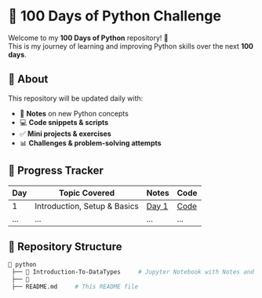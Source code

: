 # 🐍 100 Days of Python Challenge  

Welcome to my **100 Days of Python** repository! 🚀  
This is my journey of learning and improving Python skills over the next **100 days**.  

## 📌 About  
This repository will be updated daily with:  
- 📝 **Notes** on new Python concepts  
- 💻 **Code snippets & scripts**  
- ✅ **Mini projects & exercises**  
- 📊 **Challenges & problem-solving attempts**  

## 📅 Progress Tracker  
| Day | Topic Covered | Notes | Code |
|-----|--------------|-------|------|
| 1   | Introduction, Setup & Basics | [Day 1](Introduction-To-DataTypes) | [Code](Introduction-To-DataTypes) |
| ... | ... | ... | ... |

## 📂 Repository Structure  
```bash
📂 python
 ├── 📁 Introduction-To-DataTypes     # Jupyter Notebook with Notes and code
 ├── 📁 
 ├── README.md     # This README file
